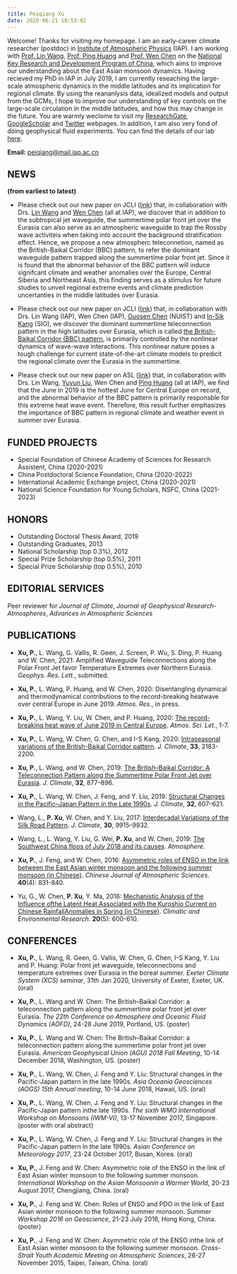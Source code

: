 ```yaml
---
title: Peiqiang Xu
date: 2020-06-21 18:53:02
---
```


Welcome! Thanks for visiting my homepage. I am an early-career climate researcher (postdoc) in [Institute of Atmospheric Physics](http://english.iap.cas.cn/) (IAP). I am working with [Prof. Lin Wang](https://sforest81.github.io/cn/), [Prof. Ping Huang](https://www.researchgate.net/profile/Ping_Huang17) and [Prof. Wen Chen](https://www.researchgate.net/profile/Wen_Chen13) on the [National Key Research and Development Program of China](http://cmsr.ac.cn/sites/default/files/973/index.html), which aims to improve our understanding about the East Asian monsoon dynamics. Having recieved my PhD in IAP in July 2019, I am currently reseaching the large-scale atmospheric dynamics in the middle latitudes and its implication for regional climate. By using the reananlysis data, idealized models and output from the GCMs, I hope to improve our understanding of key controls on the large-scale circulation in the middle latitudes, and how this may change in the future.  You are warmly weclome to visit my [ResearchGate](https://www.researchgate.net/profile/Peiqiang_Xu), [GoogleScholar](https://scholar.google.com/citations?user=p66mFW4AAAAJ&hl=zh-CN) and [Twitter](https://twitter.com/peiqiang_xu) webpages. In addition, I am also very fond of doing geophysical fluid experiments. You can find the details of our lab [here](http://www.njugfd.org/home.html).

**Email:** peiqiang@mail.iap.ac.cn




## NEWS 
**(from earliest to latest)**

- Please check out our new paper on JCLI ([link](https://journals.ametsoc.org/doi/full/10.1175/JCLI-D-18-0343.1)) that, in collaboration with Drs. [Lin Wang](http://www.escience.cn/people/wangl/index.html) and [Wen Chen](https://www.researchgate.net/profile/Wen_Chen13) (all at IAP), we discover that in addition to the subtropical jet waveguide, the summertime polar front jet over the Eurasia can also serve as an atmospheric waveguide to trap the Rossby wave activiteis when taking into account the background stratification effect. Hence, we propose a new atmospherc teleconnetion, named as the British-Baikal Corridor (BBC) pattern, to refer the dominant waveguide pattern trapped along the summertime polar front jet. Since it is found that the abnormal behavior of the BBC pattern will induce signifcant climate and weather anomalies over the Europe, Central Siberia and Northeast Asia, this finding serves as a stimulus for future studies to unveil regional extreme events and climate prediction uncertanties in the middle latitudes over Eurasia.


- Please check out our new paper on JCLI ([link](https://journals.ametsoc.org/doi/abs/10.1175/JCLI-D-19-0458.1)) that, in collaboration with Drs. Lin Wang (IAP), Wen Chen (IAP), [Guosen Chen](http://klme.nuist.edu.cn/Teacher.aspx?T=003024) (NUIST) and [In-Sik Kang](https://scholar.google.com/citations?user=POeUJi8AAAAJ&hl=th) (SIO), we discover the dominant summertime teleconnection pattern in the high latitudes over Eurasia, which is called [the British-Baikal Corridor (BBC) pattern](https://journals.ametsoc.org/doi/full/10.1175/JCLI-D-18-0343.1), is primarily controlled by the nonlinear dynamics of wave-wave interactions. This nonlinear nature poses a tough challenge for current state-of-the-art climate models to predicit the regional climate over the Eurasia in the summertime.  


- Please check out our new paper on ASL ([link](https://rmets.onlinelibrary.wiley.com/doi/full/10.1002/asl.964)) that, in collaboration with Drs. Lin Wang, [Yuyun Liu](https://www.researchgate.net/profile/Yuyun_Liu?_iepl%5BgeneralViewId%5D=39dRhLBYt1NpBIuhsGxY8TGQboOJbHwqMbRt&_iepl%5Bcontexts%5D%5B0%5D=searchReact&_iepl%5BviewId%5D=09FrpQ7ROVpfA1FxYO2HNYKpDySsJ7R6kldC&_iepl%5BsearchType%5D=researcher&_iepl%5Bdata%5D%5BcountMoreThan20%5D=1&_iepl%5Bdata%5D%5BinteractedWithPosition1%5D=1&_iepl%5Bdata%5D%5BwithoutEnrichment%5D=1&_iepl%5Bposition%5D=1&_iepl%5BrgKey%5D=AC%3A7150520&_iepl%5BinteractionType%5D=profileView), Wen Chen and [Ping Huang](http://www.escience.cn/people/huangping/index.html) (all at IAP), we find that the June in 2019 is the hottest June for Central Europe on record, and the abnormal behavior of the BBC pattern is primarily responsble for this extreme heat wave event. Therefore, this result further emphasizes the importance of BBC pattern in regional climate and weather event in summer over Eurasia.



## FUNDED PROJECTS

- Special Foundation of Chinese Academy of Sciences for Research Assistent, China (2020-2021)
- China Postdoctoral Science Foundation, China (2020-2022)
- International Academic Exchange project, China (2020-2021)
- National Science Foundation for Young Scholars, NSFC, China (2021-2023)



## HONORS

- Outstanding Doctoral Thesis Award, 2019
- Outstanding Graduates, 2013
- National Scholarship (top 0.3%), 2012
- Special Prize Scholarship (top 0.5%), 2011
- Special Prize Scholarship (top 0.5%), 2010



## EDITORIAL SERVICES

Peer reviewer for *Journal of Climate*, *Journal of Geophysical Research-Atmospheres*, *Advances in Atmospheric Sciences*



## PUBLICATIONS

- **Xu, P.**, L. Wang, G. Vallis, R. Geen, J. Screen, P. Wu, S. Ding, P. Huang and W. Chen, 2021: Amplified Waveguide Teleconnections along the Polar Front Jet favor Temperature Extremes over Northern Eurasia. *Geophys. Res. Lett.*, submitted.

- **Xu, P.**, L. Wang, P. Huang, and W. Chen, 2020: Disentangling dynamical and thermodynamical contributions to the record-breaking heatwave over central Europe in June 2019. *Atmos. Res.*, in press.

- **Xu, P.**, L. Wang, Y. Liu, W. Chen, and P. Huang, 2020: [The record-breaking heat wave of June 2019 in Central Europe](https://rmets.onlinelibrary.wiley.com/doi/full/10.1002/asl.964). *Atmos. Sci. Let.*, 1-7.

- **Xu, P.**, L. Wang, W. Chen, G. Chen, and I-S Kang, 2020: [Intraseasonal variations of the British-Baikal Corridor pattern](https://journals.ametsoc.org/doi/abs/10.1175/JCLI-D-19-0458.1). *J. Climate*, **33**, 2183-2200.

- **Xu, P.**, L. Wang, and W. Chen, 2019: [The British–Baikal Corridor: A Teleconnection Pattern along the Summertime Polar Front Jet over Eurasia](https://journals.ametsoc.org/doi/full/10.1175/JCLI-D-18-0343.1). *J. Climate*, **32**, 877–896.

- **Xu, P.**, L. Wang, W. Chen, J. Feng, and Y. Liu, 2019: [Structural Changes in the Pacific–Japan Pattern in the Late 1990s](https://journals.ametsoc.org/doi/full/10.1175/JCLI-D-18-0123.1). *J. Climate*, **32**, 607–621.

- Wang, L., **P. Xu**, W. Chen, and Y. Liu, 2017: [Interdecadal Variations of the Silk Road Pattern](https://journals.ametsoc.org/doi/full/10.1175/JCLI-D-17-0340.1). *J. Climate*, **30**, 9915–9932.

- Wang, L., L. Wang, Y. Liu, G. Wei, **P. Xu**, and W. Chen, 2019: [The Southwest China floos of July 2018 and its causes](https://www.mdpi.com/2073-4433/10/5/247?type=check_update&versi1). *Atmosphere*.

- **Xu, P.**, J. Feng, and W. Chen, 2016: [Asymmetric roles of ENSO in the link between the East Asian winter monsoon and the following summer monsoon (in Chinese)](http://www.dqkxqk.ac.cn/dqkx/dqkx/ch/reader/view_abstract.aspx?file_no=20160413). *Chinese Journal of Atmospheric Sciences*. **40**(4): 831-840.

- Yu, G., W. Chen, **P. Xu**, Y. Ma, 2016: [Mechanistic Analysis of the Influence ofthe Latent Heat Associated with the Kuroshio Current on Chinese RainfallAnomalies in Spring (in Chinese)](http://www.dqkxqk.ac.cn/qhhj/qhhj/ch/reader/view_abstract.aspx?file_no=20150511&flag=1). *Climatic and Environmental Research*. **20**(5): 600-610.




## CONFERENCES

- **Xu, P.**, L. Wang, R. Geen, G. Vallis, W. Chen, G. Chen, I-S Kang, Y. Liu and P. Huang: Polar front jet waveguide, teleconnections and temperature extremes over Eurasia in the boreal summer. *Exeter Climate System (XCS) seminar*, 31th Jan 2020, University of Exeter, Exeter, UK. (oral)

- **Xu, P.**, L. Wang and W. Chen: The British–Baikal Corridor: a teleconnection pattern along the summertime polar front jet over Eurasia. *The 22th Conference on Atmosphere and Oceanic Fluid Dynamics (AOFD)*, 24-28 June 2019, Portland, US. (poster)

- **Xu, P.**, L. Wang and W. Chen: The British–Baikal Corridor: a teleconnection pattern along the summertime polar front jet over Eurasia. *American Geophysical Union (AGU) 2018 Fall Meeting*, 10-14 December 2018, Washington, US. (poster)

- **Xu, P.**, L. Wang, W. Chen, J. Feng and Y. Liu: Structural changes in the Pacific-Japan pattern in the late 1990s. *Asia Oceania Geosciences (AOGS) 15th Annual meeting*, 10-14 June 2018, Hawaii, US. (oral)

- **Xu, P.**, L. Wang, W. Chen, J. Feng and Y. Liu: Structural changes in the Pacific-Japan pattern inthe late 1990s. *The sixth WMO International Workshop on Monsoons (IWM-VI)*, 13-17 November 2017, Singapore. (poster with oral abstract)

- **Xu, P.**, L. Wang, W. Chen, J. Feng and Y. Liu: Structural changes in the Pacific-Japan pattern in the late 1990s. *Asian Conference on Meteorology 2017*, 23-24 October 2017, Busan, Korea. (oral)

- **Xu, P.**, J. Feng and W. Chen: Asymmetric role of the ENSO in the link of East Asian winter monsoon to the following summer monsoon. *International Workshop on the Asian Monsoonin a Warmer World*, 20-23 August 2017, Chengjiang, China. (oral)

- **Xu, P.**, J. Feng and W. Chen: Roles of ENSO and PDO in the link of East Asian winter monsoon to the following summer monsoon. *Summer Workshop 2016 on Geoscience*, 21-23 July 2016, Hong Kong, China. (poster)

- **Xu, P.**, J. Feng and W. Chen: Asymmetric role of the ENSO inthe link of East Asian winter monsoon to the following summer monsoon. *Cross-Strait Youth Academic Meeting on Atmospheric Sciences*, 26-27 November 2015, Taipei, Taiwan, China. (oral)

